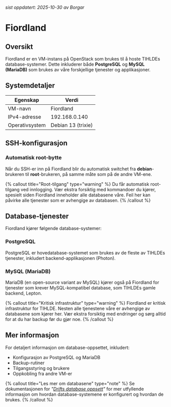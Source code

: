 _sist oppdatert: 2025-10-30 av Borgar_

# Fiordland

## Oversikt

Fiordland er en VM-instans på OpenStack som brukes til å hoste TIHLDEs database-systemer. Dette inkluderer både **PostgreSQL** og **MySQL (MariaDB)** som brukes av våre forskjellige tjenester og applikasjoner.

## Systemdetaljer

| Egenskap       | Verdi              |
| -------------- | ------------------ |
| VM-navn        | Fiordland          |
| IPv4-adresse   | 192.168.0.140      |
| Operativsystem | Debian 13 (trixie) |

## SSH-konfigurasjon

### Automatisk root-bytte

Når du SSH-er inn på Fiordland blir du automatisk switchet fra **debian**-brukeren til **root**-brukeren, på samme måte som på de andre VM-ene.

{% callout title="Root-tilgang" type="warning" %}
Du får automatisk root-tilgang ved innlogging. Vær ekstra forsiktig med kommandoer du kjører, spesielt siden Fiordland inneholder alle databasene våre. Feil her kan påvirke alle tjenester som er avhengige av databasen.
{% /callout %}

## Database-tjenester

Fiordland kjører følgende database-systemer:

### PostgreSQL

PostgreSQL er hovedatabase-systemet som brukes av de fleste av TIHLDEs tjenester, inkludert backend-applikasjonen (Photon).

### MySQL (MariaDB)

MariaDB (en open-source variant av MySQL) kjører også på Fiordland for tjenester som krever MySQL-kompatibel database, som TIHLDEs gamle backend, Lepton.

{% callout title="Kritisk infrastruktur" type="warning" %}
Fiordland er kritisk infrastruktur for TIHLDE. Nesten alle tjenestene våre er avhengige av databasene som kjører her. Vær ekstra forsiktig med endringer og sørg alltid for at du har backup før du gjør noe.
{% /callout %}

## Mer informasjon

For detaljert informasjon om database-oppsettet, inkludert:

- Konfigurasjon av PostgreSQL og MariaDB
- Backup-rutiner
- Tilgangsstyring og brukere
- Oppkobling fra andre VM-er

{% callout title="Les mer om databasene" type="note" %}
Se dokumentasjonen for _"[Drifts database oppsett](/docs/drift/databaser/databaser-i-drift)"_ for mer utfyllende informasjon om hvordan database-systemene er konfigurert og hvordan de brukes.
{% /callout %}
